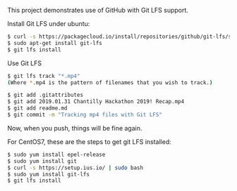 This project demonstrates use of GitHub with Git LFS support.

Install Git LFS under ubuntu:

```bash
$ curl -s https://packagecloud.io/install/repositories/github/git-lfs/script.deb.sh | sudo bash
$ sudo apt-get install git-lfs
$ git lfs install
```

Use Git LFS

```bash
$ git lfs track "*.mp4"
(Where *.mp4 is the pattern of filenames that you wish to track.)

$ git add .gitattributes
$ git add 2019.01.31 Chantilly Hackathon 2019! Recap.mp4
$ git add readme.md
$ git commit -m "Tracking mp4 files with Git LFS"
```

Now, when you push, things will be fine again.

For CentOS7, these are the steps to get git LFS installed:
```bash
$ sudo yum install epel-release
$ sudo yum install git
$ curl -s https://setup.ius.io/ | sudo bash
$ sudo yum install git-lfs
$ git lfs install
```